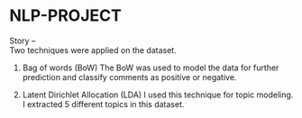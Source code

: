 # NLP-PROJECT

Story – 	
	Two techniques were applied on the dataset.
1.	Bag of words (BoW)
	The BoW was used to model the data for further prediction and classify comments as positive or negative.

2.	Latent Dirichlet Allocation (LDA)
	I used this technique for topic modeling. I extracted 5 different topics in this dataset.	
